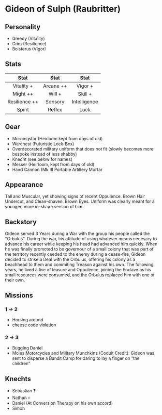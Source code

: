 # Gideon of Sulph (Raubritter)

## Personality

- Greedy (Vitality)
- Grim (Resilience)
- Boisterus (Vigor)

## Stats


|     Stat      |  Stat   |     Stat          |
| :-----------: | :-----: | :----------:      |
|  Vitality +  | Arcane ++   |    Vigor  +        |
|     Might ++ |  Will +   |   Skill   +        |
| Resilience ++ | Sensory  | Intelligence    |
| Spirit  | Reflex     |     Luck          |


 ## Gear

 - Morningstar (Heirloom kept from days of old)
 - Warchest (Futuristic Lock-Box)
 - Overdecorated military uniform that does not fit (slowly becomes more bespoke instead of less shabby)
 - Knecht (see below for names)
 - Messer (Heirloom, kept from days of old)
 - Hand Cannon (Mk III Portable Artillery Mortar 

## Appearance

Tall and Muscular, yet showing signs of recent Oppulence. Brown Hair Undercut, and Clean-shaven. Brown Eyes.
Uniform was clearly meant for a younger, more in-shape version of him.

## Backstory

Gideon served 3 Years during a War with the group his people called the "Orbulus".
During the war, his attitude of using whatever means necesary to advance his career while keeping his head had advanced him quickly.
When he was finally promoted to be governour of a small colony that was part of the territory recently ceeded to the enemy during a cease-fire,
Gideon decided to strike a Deal with the Orbulus, offering his colony as a beachhead to them and commiting Treason against his own.
The following years, he lived a live of leasure and Oppulence, joining the Enclave as his small resources were consumed, and the Orbulus replaced him with one of their own.

## Missions

### 1 -> 2
- Horsing around
- cheese code violation

### 2 -> 3
- Bugging Daniel
- Moles Motorcycles and Military Munchkins (Coduit Credit): Gideon was sent to disperse a Bandit Camp for daring to lay a finger on "the children"


## Knechts
- Sebastian ❓
- Nathan 💀
- Daniel (At Conversion Therapy on his own accord)
- Simon

